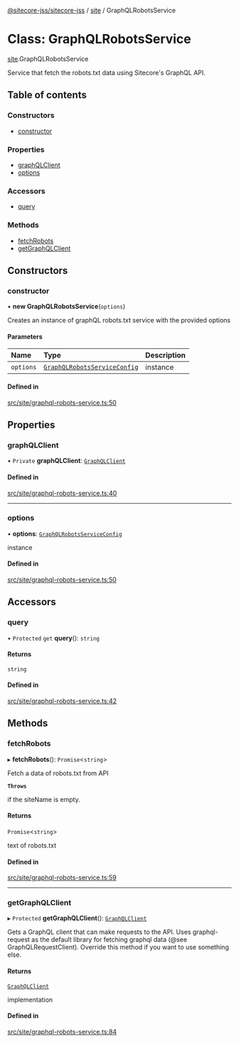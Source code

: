 [@sitecore-jss/sitecore-jss](../README.md) / [site](../modules/site.md) / GraphQLRobotsService

# Class: GraphQLRobotsService

[site](../modules/site.md).GraphQLRobotsService

Service that fetch the robots.txt data using Sitecore's GraphQL API.

## Table of contents

### Constructors

- [constructor](site.GraphQLRobotsService.md#constructor)

### Properties

- [graphQLClient](site.GraphQLRobotsService.md#graphqlclient)
- [options](site.GraphQLRobotsService.md#options)

### Accessors

- [query](site.GraphQLRobotsService.md#query)

### Methods

- [fetchRobots](site.GraphQLRobotsService.md#fetchrobots)
- [getGraphQLClient](site.GraphQLRobotsService.md#getgraphqlclient)

## Constructors

### constructor

• **new GraphQLRobotsService**(`options`)

Creates an instance of graphQL robots.txt service with the provided options

#### Parameters

| Name | Type | Description |
| :------ | :------ | :------ |
| `options` | [`GraphQLRobotsServiceConfig`](../modules/site.md#graphqlrobotsserviceconfig) | instance |

#### Defined in

[src/site/graphql-robots-service.ts:50](https://github.com/Sitecore/jss/blob/f38246430/packages/sitecore-jss/src/site/graphql-robots-service.ts#L50)

## Properties

### graphQLClient

• `Private` **graphQLClient**: [`GraphQLClient`](../interfaces/index.GraphQLClient.md)

#### Defined in

[src/site/graphql-robots-service.ts:40](https://github.com/Sitecore/jss/blob/f38246430/packages/sitecore-jss/src/site/graphql-robots-service.ts#L40)

___

### options

• **options**: [`GraphQLRobotsServiceConfig`](../modules/site.md#graphqlrobotsserviceconfig)

instance

#### Defined in

[src/site/graphql-robots-service.ts:50](https://github.com/Sitecore/jss/blob/f38246430/packages/sitecore-jss/src/site/graphql-robots-service.ts#L50)

## Accessors

### query

• `Protected` `get` **query**(): `string`

#### Returns

`string`

#### Defined in

[src/site/graphql-robots-service.ts:42](https://github.com/Sitecore/jss/blob/f38246430/packages/sitecore-jss/src/site/graphql-robots-service.ts#L42)

## Methods

### fetchRobots

▸ **fetchRobots**(): `Promise`<`string`\>

Fetch a data of robots.txt from API

**`Throws`**

if the siteName is empty.

#### Returns

`Promise`<`string`\>

text of robots.txt

#### Defined in

[src/site/graphql-robots-service.ts:59](https://github.com/Sitecore/jss/blob/f38246430/packages/sitecore-jss/src/site/graphql-robots-service.ts#L59)

___

### getGraphQLClient

▸ `Protected` **getGraphQLClient**(): [`GraphQLClient`](../interfaces/index.GraphQLClient.md)

Gets a GraphQL client that can make requests to the API. Uses graphql-request as the default
library for fetching graphql data (@see GraphQLRequestClient). Override this method if you
want to use something else.

#### Returns

[`GraphQLClient`](../interfaces/index.GraphQLClient.md)

implementation

#### Defined in

[src/site/graphql-robots-service.ts:84](https://github.com/Sitecore/jss/blob/f38246430/packages/sitecore-jss/src/site/graphql-robots-service.ts#L84)
